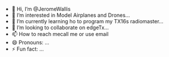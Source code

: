 - 👋 Hi, I’m @JeromeWallis
- 👀 I’m interested in Model Airplanes and Drones...
- 🌱 I’m currently learning ho to program my TX16s radiomaster...
- 💞️ I’m looking to collaborate on edgeTx...
- 📫 How to reach mecall me or use email
- 😄 Pronouns: ...
- ⚡ Fun fact: ...

<!---
JeromeWallis/JeromeWallis is a ✨ special ✨ repository because its `README.md` (this file) appears on your GitHub profile.
You can click the Preview link to take a look at your changes.
--->
